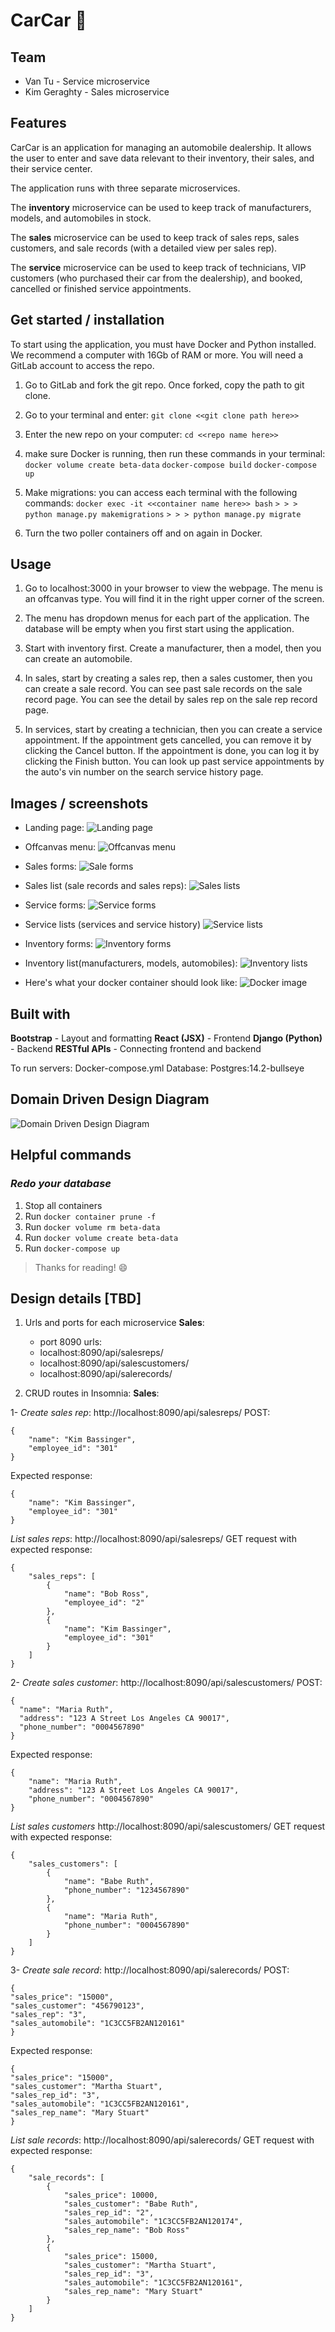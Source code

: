 # CarCar :red_car:

## Team

- Van Tu - Service microservice
- Kim Geraghty - Sales microservice

## Features

CarCar is an application for managing an automobile dealership. It allows the user to enter and save data relevant to their inventory, their sales, and their service center.

The application runs with three separate microservices.

The **inventory** microservice can be used to keep track of manufacturers, models, and automobiles in stock.

The **sales** microservice can be used to keep track of sales reps, sales customers, and sale records (with a detailed view per sales rep).

The **service** microservice can be used to keep track of technicians, VIP customers (who purchased their car from the dealership), and booked, cancelled or finished service appointments.

## Get started / installation

To start using the application, you must have Docker and Python installed. We recommend a computer with 16Gb of RAM or more. You will need a GitLab account to access the repo.

1. Go to GitLab and fork the git repo. Once forked, copy the path to git clone.

2. Go to your terminal and enter:
   `git clone <<git clone path here>>`

3. Enter the new repo on your computer:
   `cd <<repo name here>>`

4. make sure Docker is running, then run these commands in your terminal:
   `docker volume create beta-data`
   `docker-compose build`
   `docker-compose up`

5. Make migrations: you can access each terminal with the following commands:
   `docker exec -it <<container name here>> bash`
   `> > > python manage.py makemigrations`
   `> > > python manage.py migrate`

6. Turn the two poller containers off and on again in Docker.

## Usage

1. Go to localhost:3000 in your browser to view the webpage. The menu is an offcanvas type. You will find it in the right upper corner of the screen.

2. The menu has dropdown menus for each part of the application. The database will be empty when you first start using the application.

3. Start with inventory first. Create a manufacturer, then a model, then you can create an automobile.

4. In sales, start by creating a sales rep, then a sales customer, then you can create a sale record. You can see past sale records on the sale record page. You can see the detail by sales rep on the sale rep record page.

5. In services, start by creating a technician, then you can create a service appointment. If the appointment gets cancelled, you can remove it by clicking the Cancel button. If the appointment is done, you can log it by clicking the Finish button. You can look up past service appointments by the auto's vin number on the search service history page.

## Images / screenshots

- Landing page:
  ![Landing page](/images/landing_page.png)

- Offcanvas menu:
  ![Offcanvas menu](/images/offcanvas_menu.png)

- Sales forms:
  ![Sale forms](/images/sales_forms.png)

- Sales list (sale records and sales reps):
  ![Sales lists](/images/sales_list.png)

- Service forms:
  ![Service forms](/images/service_forms.png)

- Service lists (services and service history)
  ![Service lists](/images/service_lists.png)

- Inventory forms:
  ![Inventory forms](/images/inventory_forms.png)

- Inventory list(manufacturers, models, automobiles):
  ![Inventory lists](/images/inventory_lists.png)

- Here's what your docker container should look like:
  ![Docker image](/images/dockerimage.png)

## Built with

**Bootstrap** - Layout and formatting
**React (JSX)** - Frontend
**Django (Python)** - Backend
**RESTful APIs** - Connecting frontend and backend

To run servers: Docker-compose.yml
Database: Postgres:14.2-bullseye

## Domain Driven Design Diagram

![Domain Driven Design Diagram](/images/CarCardomaindiagram.png)

## Helpful commands

### _Redo your database_

1. Stop all containers
2. Run `docker container prune -f`
3. Run `docker volume rm beta-data`
4. Run `docker volume create beta-data`
5. Run `docker-compose up`

> Thanks for reading! :smile:

## Design details [TBD]

1. Urls and ports for each microservice
   **Sales**:

   - port 8090
     urls:
   - localhost:8090/api/salesreps/
   - localhost:8090/api/salescustomers/
   - localhost:8090/api/salerecords/

2. CRUD routes in Insomnia:
   **Sales**:

1- _Create sales rep_:
http://localhost:8090/api/salesreps/
POST:

```
{
	"name": "Kim Bassinger",
	"employee_id": "301"
}
```

Expected response:

```
{
	"name": "Kim Bassinger",
	"employee_id": "301"
}
```

_List sales reps_:
http://localhost:8090/api/salesreps/
GET request with expected response:

```
{
	"sales_reps": [
		{
			"name": "Bob Ross",
			"employee_id": "2"
		},
		{
			"name": "Kim Bassinger",
			"employee_id": "301"
		}
	]
}
```

2- _Create sales customer_:
http://localhost:8090/api/salescustomers/
POST:

```
{
  "name": "Maria Ruth",
  "address": "123 A Street Los Angeles CA 90017",
  "phone_number": "0004567890"
}
```

Expected response:

```
{
	"name": "Maria Ruth",
	"address": "123 A Street Los Angeles CA 90017",
	"phone_number": "0004567890"
}
```

_List sales customers_
http://localhost:8090/api/salescustomers/
GET request with expected response:

```
{
	"sales_customers": [
		{
			"name": "Babe Ruth",
			"phone_number": "1234567890"
		},
		{
			"name": "Maria Ruth",
			"phone_number": "0004567890"
		}
	]
}
```

3- _Create sale record_:
http://localhost:8090/api/salerecords/
POST:

```
{
"sales_price": "15000",
"sales_customer": "456790123",
"sales_rep": "3",
"sales_automobile": "1C3CC5FB2AN120161"
}
```

Expected response:

```
{
"sales_price": "15000",
"sales_customer": "Martha Stuart",
"sales_rep_id": "3",
"sales_automobile": "1C3CC5FB2AN120161",
"sales_rep_name": "Mary Stuart"
}
```

_List sale records_:
http://localhost:8090/api/salerecords/
GET request with expected response:

```
{
	"sale_records": [
		{
			"sales_price": 10000,
			"sales_customer": "Babe Ruth",
			"sales_rep_id": "2",
			"sales_automobile": "1C3CC5FB2AN120174",
			"sales_rep_name": "Bob Ross"
		},
		{
			"sales_price": 15000,
			"sales_customer": "Martha Stuart",
			"sales_rep_id": "3",
			"sales_automobile": "1C3CC5FB2AN120161",
			"sales_rep_name": "Mary Stuart"
		}
	]
}
```
